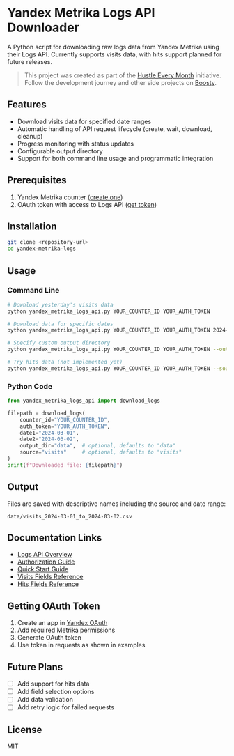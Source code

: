 # Yandex Metrika Logs API Downloader

A Python script for downloading raw logs data from Yandex Metrika using their Logs API. Currently supports visits data, with hits support planned for future releases.

> This project was created as part of the [Hustle Every Month](http://hustleeverymonth.ru) initiative. Follow the development journey and other side projects on [Boosty](https://boosty.to/hustleeverymonth).

## Features

- Download visits data for specified date ranges
- Automatic handling of API request lifecycle (create, wait, download, cleanup)
- Progress monitoring with status updates
- Configurable output directory
- Support for both command line usage and programmatic integration

## Prerequisites

1. Yandex Metrika counter ([create one](https://metrika.yandex.ru/))
2. OAuth token with access to Logs API ([get token](https://yandex.ru/dev/metrika/ru/intro/authorization))

## Installation

```bash
git clone <repository-url>
cd yandex-metrika-logs
```

## Usage

### Command Line

```bash
# Download yesterday's visits data
python yandex_metrika_logs_api.py YOUR_COUNTER_ID YOUR_AUTH_TOKEN

# Download data for specific dates
python yandex_metrika_logs_api.py YOUR_COUNTER_ID YOUR_AUTH_TOKEN 2024-03-01 2024-03-02

# Specify custom output directory
python yandex_metrika_logs_api.py YOUR_COUNTER_ID YOUR_AUTH_TOKEN --output-dir custom_data

# Try hits data (not implemented yet)
python yandex_metrika_logs_api.py YOUR_COUNTER_ID YOUR_AUTH_TOKEN --source hits
```

### Python Code

```python
from yandex_metrika_logs_api import download_logs

filepath = download_logs(
    counter_id="YOUR_COUNTER_ID",
    auth_token="YOUR_AUTH_TOKEN",
    date1="2024-03-01",
    date2="2024-03-02",
    output_dir="data",  # optional, defaults to "data"
    source="visits"     # optional, defaults to "visits"
)
print(f"Downloaded file: {filepath}")
```

## Output

Files are saved with descriptive names including the source and date range:

```
data/visits_2024-03-01_to_2024-03-02.csv
```

## Documentation Links

- [Logs API Overview](https://yandex.ru/dev/metrika/ru/logs/)
- [Authorization Guide](https://yandex.ru/dev/metrika/ru/intro/authorization)
- [Quick Start Guide](https://yandex.ru/dev/metrika/ru/logs/practice/quick-start)
- [Visits Fields Reference](https://yandex.ru/dev/metrika/ru/logs/fields/visits)
- [Hits Fields Reference](https://yandex.ru/dev/metrika/ru/logs/fields/hits)

## Getting OAuth Token

1. Create an app in [Yandex OAuth](https://oauth.yandex.ru/)
2. Add required Metrika permissions
3. Generate OAuth token
4. Use token in requests as shown in examples

## Future Plans

- [ ] Add support for hits data
- [ ] Add field selection options
- [ ] Add data validation
- [ ] Add retry logic for failed requests

## License

MIT
